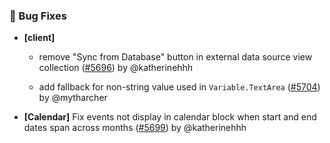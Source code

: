 ### 🐛 Bug Fixes

- **[client]**
  - remove "Sync from Database" button in external data source view collection ([#5696](https://github.com/nocobase/nocobase/pull/5696)) by @katherinehhh

  - add fallback for non-string value used in `Variable.TextArea` ([#5704](https://github.com/nocobase/nocobase/pull/5704)) by @mytharcher

- **[Calendar]** Fix events not display in calendar block when start and end dates span across months ([#5699](https://github.com/nocobase/nocobase/pull/5699)) by @katherinehhh

